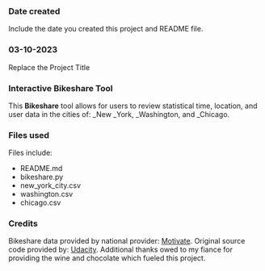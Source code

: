 ### Date created
Include the date you created this project and README file.

### 03-10-2023
Replace the Project Title

### Interactive Bikeshare Tool
This **Bikeshare** tool allows for users to review statistical time, location, and user data in the cities of: _New _York, _Washington, and _Chicago.

### Files used
Files include:
* README.md
* bikeshare.py
* new_york_city.csv
* washington.csv
* chicago.csv

### Credits
Bikeshare data provided by national provider: [Motivate](https://www.motivateco.com/).
Original source code provided by: [Udacity](https://www.udacity.com/).
Additional thanks owed to my fiance for providing the wine and chocolate which fueled this project.
